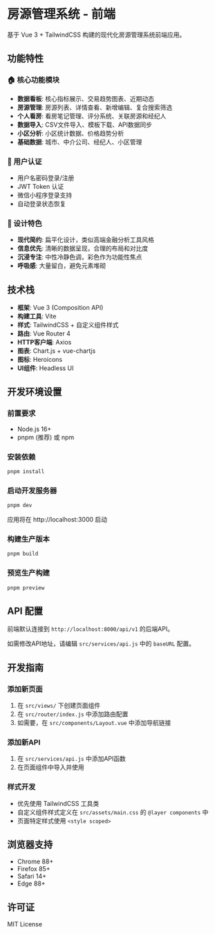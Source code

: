 # 房源管理系统 - 前端

基于 Vue 3 + TailwindCSS 构建的现代化房源管理系统前端应用。

## 功能特性

### 🏠 核心功能模块

- **数据看板**: 核心指标展示、交易趋势图表、近期动态
- **房源管理**: 房源列表、详情查看、新增编辑、复合搜索筛选
- **个人看房**: 看房笔记管理、评分系统、关联房源和经纪人
- **数据导入**: CSV文件导入、模板下载、API数据同步
- **小区分析**: 小区统计数据、价格趋势分析
- **基础数据**: 城市、中介公司、经纪人、小区管理

### 🔐 用户认证

- 用户名密码登录/注册
- JWT Token 认证
- 微信小程序登录支持
- 自动登录状态恢复

### 🎨 设计特色

- **现代简约**: 扁平化设计，类似高端金融分析工具风格
- **信息优先**: 清晰的数据呈现，合理的布局和对比度
- **沉浸专注**: 中性冷静色调，彩色作为功能性焦点
- **呼吸感**: 大量留白，避免元素堆砌

## 技术栈

- **框架**: Vue 3 (Composition API)
- **构建工具**: Vite
- **样式**: TailwindCSS + 自定义组件样式
- **路由**: Vue Router 4
- **HTTP客户端**: Axios
- **图表**: Chart.js + vue-chartjs
- **图标**: Heroicons
- **UI组件**: Headless UI

## 开发环境设置

### 前置要求

- Node.js 16+
- pnpm (推荐) 或 npm

### 安装依赖

```bash
pnpm install
```

### 启动开发服务器

```bash
pnpm dev
```

应用将在 http://localhost:3000 启动

### 构建生产版本

```bash
pnpm build
```

### 预览生产构建

```bash
pnpm preview
```

## API 配置

前端默认连接到 `http://localhost:8000/api/v1` 的后端API。

如需修改API地址，请编辑 `src/services/api.js` 中的 `baseURL` 配置。

## 开发指南

### 添加新页面

1. 在 `src/views/` 下创建页面组件
2. 在 `src/router/index.js` 中添加路由配置
3. 如需要，在 `src/components/Layout.vue` 中添加导航链接

### 添加新API

1. 在 `src/services/api.js` 中添加API函数
2. 在页面组件中导入并使用

### 样式开发

- 优先使用 TailwindCSS 工具类
- 自定义组件样式定义在 `src/assets/main.css` 的 `@layer components` 中
- 页面特定样式使用 `<style scoped>`

## 浏览器支持

- Chrome 88+
- Firefox 85+
- Safari 14+
- Edge 88+

## 许可证

MIT License

